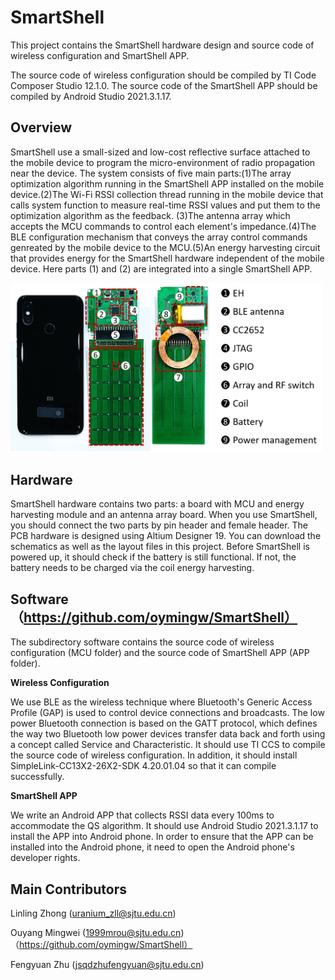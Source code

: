 # SmartShell

This project contains the SmartShell hardware design and source code of wireless configuration and SmartShell APP.

The source code of wireless configuration should be compiled by TI Code Composer Studio 12.1.0. The source code of the SmartShell APP should be compiled by Android Studio 2021.3.1.17.

## Overview

SmartShell use a small-sized and low-cost reflective surface attached to the mobile device to program the micro-environment of radio propagation near the device. The system consists of five main parts:(1)The array optimization algorithm running in the SmartShell APP installed on the mobile device.(2)The Wi-Fi RSSI collection thread running in the mobile device that calls system function to measure real-time RSSI values and put them to the optimization algorithm as the feedback. (3)The antenna array which accepts the MCU commands to control each element's impedance.(4)The BLE configuration mechanism that conveys the array control commands genreated by the mobile device to the MCU.(5)An energy harvesting circuit that provides energy for the SmartShell hardware independent of the mobile device. Here parts (1) and (2) are integrated into a single SmartShell APP.

<img src="./images/Hardware.png" width="500">

## Hardware

SmartShell hardware contains two parts: a board with MCU and energy harvesting module and an antenna array board. When you use SmartShell, you should connect the two parts by pin header and female header. The PCB hardware is designed using Altium Designer 19. You can download the schematics as well as the layout files in this project. Before SmartShell is powered up, it should check if the battery is still functional. If not, the battery needs to be charged via the coil energy harvesting.

## Software （https://github.com/oymingw/SmartShell）

The subdirectory software contains the source code of wireless configuration (MCU folder) and the source code of SmartShell APP (APP folder).

**Wireless Configuration**

We use BLE as the wireless technique where Bluetooth's Generic Access Profile (GAP) is used to control device connections and broadcasts. The low power Bluetooth connection is based on the GATT protocol, which defines the way two Bluetooth low power devices transfer data back and forth using a concept called Service and Characteristic. It should use TI CCS to compile the source code of wireless configuration. In addition, it should install SimpleLink-CC13X2-26X2-SDK 4.20.01.04 so that it can compile successfully. 

**SmartShell APP**

We write an Android APP that collects RSSI data every 100ms to accommodate the QS algorithm. It should use Android Studio 2021.3.1.17 to install the APP into Android phone. In order to ensure that the APP can be installed into the Android phone, it need to open the Android phone's developer rights.

## Main Contributors

Linling Zhong (uranium_zll@sjtu.edu.cn)

Ouyang Mingwei (1999mrou@sjtu.edu.cn) （https://github.com/oymingw/SmartShell）

Fengyuan Zhu (jsqdzhufengyuan@sjtu.edu.cn)









